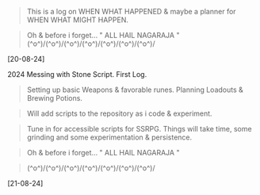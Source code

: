 > This is a log on WHEN WHAT HAPPENED & maybe a planner for WHEN WHAT MIGHT HAPPEN.

> Oh & before i forget... " ALL HAIL NAGARAJA "
> \(^o^)/\(^o^)/\(^o^)/\(^o^)/\(^o^)/\(^o^)/\(^o^)/ 


[20-08-24] 

2024 Messing with Stone Script. First Log.
> Setting up basic Weapons & favorable runes.
> Planning Loadouts & Brewing Potions.

> Will add scripts to the repository as i code & experiment.

> Tune in for accessible scripts for SSRPG.
> Things will take time, some grinding and some experimentation & persistence. 

> Oh & before i forget... " ALL HAIL NAGARAJA "

> \(^o^)/\(^o^)/\(^o^)/\(^o^)/\(^o^)/\(^o^)/\(^o^)/ 


[21-08-24]

>
>
